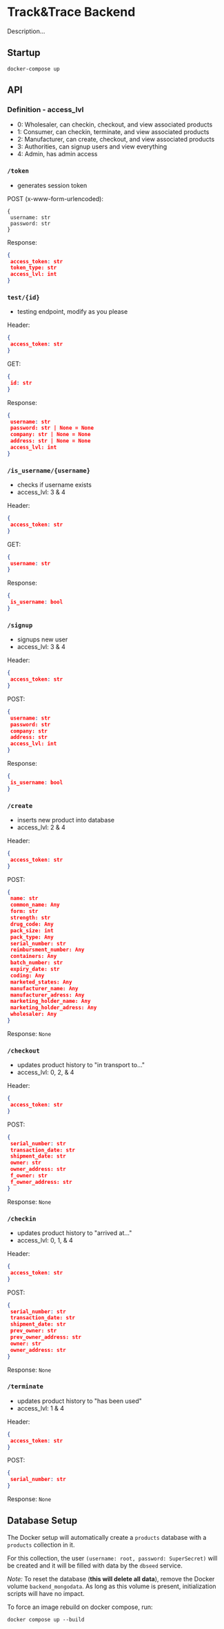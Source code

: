 # Track&Trace Backend

Description...

## Startup

 `docker-compose up`

## API

### Definition - access_lvl
- 0: Wholesaler, can checkin, checkout, and view associated products
- 1: Consumer, can checkin, terminate, and view associated products
- 2: Manufacturer, can create, checkout, and view associated products
- 3: Authorities, can signup users and view everything
- 4: Admin, has admin access


### `/token`

- generates session token

POST (x-www-form-urlencoded): 
```
{
 username: str
 password: str
}
```

Response: 
```json
{  
 access_token: str
 token_type: str
 access_lvl: int
}
```


### `test/{id}`

- testing endpoint, modify as you please

Header:
```json
{
 access_token: str
}
```

GET: 
```json
{
 id: str
}
```

Response:
```json
{
 username: str
 password: str | None = None 
 company: str | None = None
 address: str | None = None
 access_lvl: int
}
```


### `/is_username/{username}`

- checks if username exists
- access_lvl: 3 & 4

Header:
```json
{
 access_token: str
}
```

GET:
```json
{
 username: str
}
```

Response:
```json
{
 is_username: bool
}
```


### `/signup`

- signups new user
- access_lvl: 3 & 4

Header:
```json
{
 access_token: str  
}
```

POST:
```json
{
 username: str
 password: str
 company: str
 address: str
 access_lvl: int
}
```

Response:
```json
{
 is_username: bool
}
```


### `/create`

- inserts new product into database
- access_lvl: 2 & 4

Header:
```json
{
 access_token: str
}
```

POST:
```json
{
 name: str
 common_name: Any
 form: str
 strength: str
 drug_code: Any
 pack_size: int
 pack_type: Any
 serial_number: str
 reimbursment_number: Any
 containers: Any
 batch_number: str
 expiry_date: str
 coding: Any
 marketed_states: Any
 manufacturer_name: Any
 manufacturer_adress: Any
 marketing_holder_name: Any
 marketing_holder_adress: Any
 wholesaler: Any
}
```

Response: `None`


### `/checkout`

- updates product history to "in transport to…"
- access_lvl: 0, 2, & 4

Header:
```json
{
 access_token: str
}
```

POST:
```json
{
 serial_number: str
 transaction_date: str
 shipment_date: str
 owner: str
 owner_address: str
 f_owner: str
 f_owner_address: str
}
```

Response: `None`


### `/checkin`

- updates product history to "arrived at…"
- access_lvl: 0, 1, & 4

Header:
```json
{
 access_token: str
}
```

POST:
```json
{
 serial_number: str
 transaction_date: str
 shipment_date: str
 prev_owner: str
 prev_owner_address: str
 owner: str
 owner_address: str
}
```

Response: `None`


### `/terminate`

- updates product history to "has been used"
- access_lvl: 1 & 4

Header:
```json
{
 access_token: str
}
```

POST:
```json
{
 serial_number: str
}
```

Response: `None`


## Database Setup

The Docker setup will automatically create a `products` database with a `products` collection in it.

For this collection, the user `(username: root, password: SuperSecret)` will be created and it will be filled with data by the `dbseed` service.

*Note:* To reset the database (**this will delete all data**), remove the Docker volume `backend_mongodata`. As long as this volume is present, initialization scripts will have no impact.

To force an image rebuild on docker compose, run:

`docker compose up --build`
